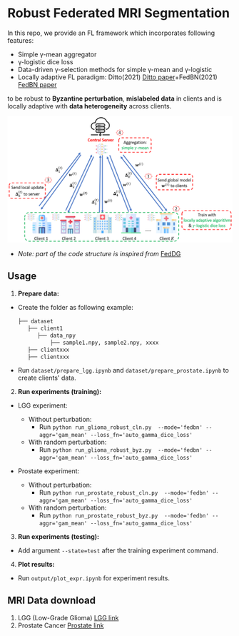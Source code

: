 # Robust Federated MRI Segmentation
In this repo, we provide an FL framework which incorporates following features:

- Simple γ-mean aggregator
- γ-logistic dice loss
- Data-driven γ-selection methods for simple γ-mean and γ-logistic
- Locally adaptive FL paradigm: Ditto(2021) [Ditto paper](https://arxiv.org/abs/2012.04221)+FedBN(2021) [FedBN paper](https://arxiv.org/abs/2102.07623)

to be robust to **Byzantine perturbation**, **mislabeled data** in clients and is locally adaptive with **data heterogeneity** across clients.

![FL](/images/rob_plot.png)
- *Note: part of the code structure is inspired from* [FedDG](https://github.com/liuquande/FedDG-ELCFS)

## Usage
1. **Prepare data:**
- Create the folder as following example:
     ``` 
     ├── dataset
        ├── client1
           ├── data_npy
               ├── sample1.npy, sample2.npy, xxxx
        ├── clientxxx
        ├── clientxxx
   ``` 
     
  
 - Run ``dataset/prepare_lgg.ipynb`` and `dataset/prepare_prostate.ipynb` to create clients' data.
2. **Run experiments (training):**
- LGG experiment:
  - Without perturbation:
     - Run `python run_glioma_robust_cln.py  --mode='fedbn' --aggr='gam_mean' --loss_fn='auto_gamma_dice_loss'`
  - With random perturbation:
     - Run `python run_glioma_robust_byz.py  --mode='fedbn' --aggr='gam_mean' --loss_fn='auto_gamma_dice_loss'`
     
- Prostate experiment:
  - Without perturbation:
     - Run `python run_prostate_robust_cln.py  --mode='fedbn' --aggr='gam_mean' --loss_fn='auto_gamma_dice_loss'`
  - With random perturbation:
     - Run `python run_prostate_robust_byz.py  --mode='fedbn' --aggr='gam_mean' --loss_fn='auto_gamma_dice_loss'`
3. **Run experiments (testing):**
- Add argument `--state=test` after the training experiment command.
4. **Plot results:**
- Run `output/plot_expr.ipynb` for experiment results.

## MRI Data download
1. LGG (Low-Grade Glioma) [LGG link](https://www.kaggle.com/datasets/mateuszbuda/lgg-mri-segmentation)
2. Prostate Cancer [Prostate link](https://liuquande.github.io/SAML/)








